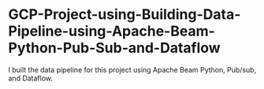# GCP-Project-using-Building-Data-Pipeline-using-Apache-Beam-Python-Pub-Sub-and-Dataflow
I built the data pipeline for this project using Apache Beam Python, Pub/sub, and Dataflow.
